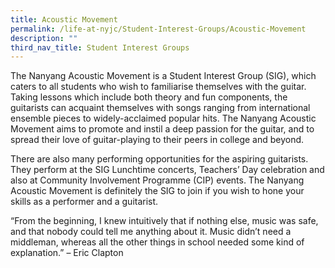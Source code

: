 ```yaml
---
title: Acoustic Movement
permalink: /life-at-nyjc/Student-Interest-Groups/Acoustic-Movement
description: ""
third_nav_title: Student Interest Groups
---
```

The Nanyang Acoustic Movement is a Student Interest Group (SIG), which caters to all students who wish to familiarise themselves with the guitar. Taking lessons which include both theory and fun components, the guitarists can acquaint themselves with songs ranging from international ensemble pieces to widely-acclaimed popular hits. The Nanyang Acoustic Movement aims to promote and instil a deep passion for the guitar, and to spread their love of guitar-playing to their peers in college and beyond.

There are also many performing opportunities for the aspiring guitarists.  They perform at the SIG Lunchtime concerts, Teachers’ Day celebration and also at Community Involvement Programme (CIP) events. The Nanyang Acoustic Movement is definitely the SIG to join if you wish to hone your skills as a performer and a guitarist.

“From the beginning, I knew intuitively that if nothing else, music was safe, and that nobody could tell me anything about it. Music didn’t need a middleman, whereas all the other things in school needed some kind of explanation.” – Eric Clapton